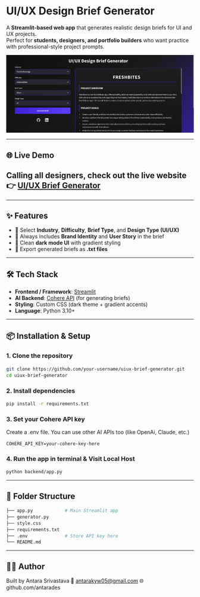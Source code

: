 # UI/UX Design Brief Generator

A **Streamlit-based web app** that generates realistic design briefs for UI and UX projects.  
Perfect for **students, designers, and portfolio builders** who want practice with professional-style project prompts.

![App Screenshot](screenshot.png)

---
## 🌐 Live Demo  
Calling all designers, check out the live website👉 [UI/UX Brief Generator](https://ui-ux-design-brief-generator.streamlit.app/)
---
---

## ✨ Features
- 🔹 Select **Industry**, **Difficulty**, **Brief Type**, and **Design Type (UI/UX)**  
- 🔹 Always includes **Brand Identity** and **User Story** in the brief  
- 🔹 Clean **dark mode UI** with gradient styling  
- 🔹 Export generated briefs as **.txt files**   

---

## 🛠️ Tech Stack
- **Frontend / Framework**: [Streamlit](https://streamlit.io)  
- **AI Backend**: [Cohere API](https://cohere.com) (for generating briefs)  
- **Styling**: Custom CSS (dark theme + gradient accents)  
- **Language**: Python 3.10+  

---

## 📦 Installation & Setup

### 1. **Clone the repository**
   ```bash
   git clone https://github.com/your-username/uiux-brief-generator.git
   cd uiux-brief-generator
```

### 2. Install dependencies

```bash
pip install -r requirements.txt
```

### 3. Set your Cohere API key

Create a .env file. You can use other AI APIs too (like OpenAi, Claude, etc.) 
```env
COHERE_API_KEY=your-cohere-key-here
```

### 4. Run the app in terminal & Visit Local Host

```bash
python backend/app.py
```

---

## 📂 Folder Structure
```bash
├── app.py            # Main Streamlit app
├── generator.py      
├── style.css
├── requirements.txt
├── .env              # Store API key here
└── README.md
```
---

## 🙋‍♀️ Author
Built by Antara Srivastava
📧 antarakyw05@gmail.com
🌐 github.com/antarades
